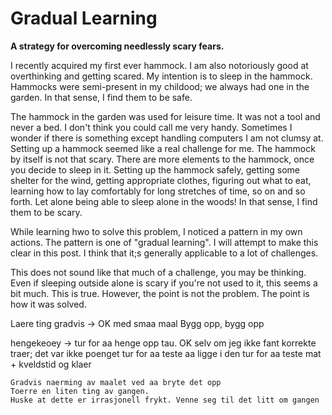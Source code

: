 # Gradual Learning 
__A strategy for overcoming needlessly scary fears.__ 

I recently acquired my first ever hammock. I am also notoriously good at 
overthinking and getting scared. My intention is to sleep in the hammock. 
Hammocks were semi-present in my childood; we always had one in the garden. 
In that sense, I find them to be safe.  

The hammock in the garden was used for leisure time. It was not a tool and never 
a bed. I don't think you could call me very handy. Sometimes I wonder if there is 
something except handling computers I am not clumsy at. Setting up a hammock 
seemed like a real challenge for me. The hammock by itself is not that scary. 
There are more elements to the hammock, once you decide to sleep in it. Setting up 
the hammock safely, getting some shelter for the wind, getting appropriate clothes, 
figuring out what to eat, learning how to lay comfortably for long stretches of time, 
so on and so forth. Let alone being able to sleep alone in the woods!
In that sense, I find them to be scary.  

While learning hwo to solve this problem, I noticed a pattern in my own actions. 
The pattern is one of "gradual learning". I will attempt to make this clear in this 
post. I think that it;s generally applicable to a lot of challenges. 

This does not sound like that much of a challenge, you may be thinking. Even 
if sleeping outside alone is scary if you're not used to it, this seems a 
bit much. This is true. However, the point is not the problem. The point is how
it was solved. 


Laere ting gradvis -> OK med smaa maal 
Bygg opp, bygg opp 

hengekeoey -> 
    tur for aa henge opp tau. OK selv om jeg ikke fant korrekte traer; det var ikke poenget 
    tur for aa teste aa ligge i den 
    tur for aa teste mat + kveldstid og klaer 
    

    Gradvis naerming av maalet ved aa bryte det opp 
    Toerre en liten ting av gangen. 
    Huske at dette er irrasjonell frykt. Venne seg til det litt om gangen 
    
